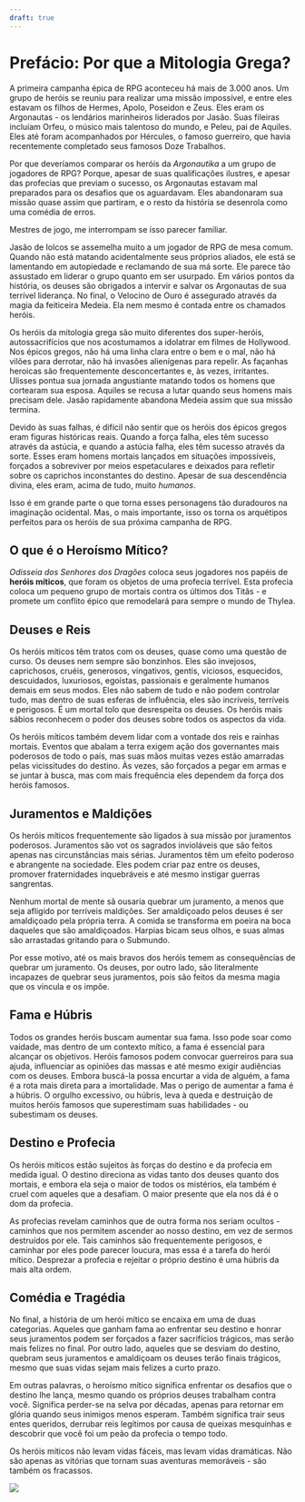 ```yaml
---
draft: true
---
```

<div class="rd__b  rd__b--0">
    <h1 class="rd__h rd__h--0" data-title-index="3"><span class="entry-title-inner">Prefácio: Por que a Mitologia Grega?</span></h1>
    <p>A primeira campanha épica de RPG aconteceu há mais de 3.000 anos. Um grupo de heróis se reuniu para realizar uma missão impossível, e entre eles estavam os filhos de Hermes, Apolo, Poseidon e Zeus. Eles eram os Argonautas - os lendários marinheiros liderados por Jasão. Suas fileiras incluíam Orfeu, o músico mais talentoso do mundo, e Peleu, pai de Aquiles. Eles até foram acompanhados por Hércules, o famoso guerreiro, que havia recentemente completado seus famosos Doze Trabalhos.</p>
    <p>Por que deveríamos comparar os heróis da <em>Argonautika</em> a um grupo de jogadores de RPG? Porque, apesar de suas qualificações ilustres, e apesar das profecias que previam o sucesso, os Argonautas estavam mal preparados para os desafios que os aguardavam. Eles abandonaram sua missão quase assim que partiram, e o resto da história se desenrola como uma comédia de erros.</p>
    <p>Mestres de jogo, me interrompam se isso parecer familiar.</p>
    <p>Jasão de Iolcos se assemelha muito a um jogador de RPG de mesa comum. Quando não está matando acidentalmente seus próprios aliados, ele está se lamentando em autopiedade e reclamando de sua má sorte. Ele parece tão assustado em liderar o grupo quanto em ser usurpado. Em vários pontos da história, os deuses são obrigados a intervir e salvar os Argonautas de sua terrível liderança. No final, o Velocino de Ouro é assegurado através da magia da feiticeira Medeia. Ela nem mesmo é contada entre os chamados heróis.</p>
    <p>Os heróis da mitologia grega são muito diferentes dos super-heróis, autossacrifícios que nos acostumamos a idolatrar em filmes de Hollywood. Nos épicos gregos, não há uma linha clara entre o bem e o mal, não há vilões para derrotar, não há invasões alienígenas para repelir. As façanhas heroicas são frequentemente desconcertantes e, às vezes, irritantes. Ulisses pontua sua jornada angustiante matando todos os homens que cortearam sua esposa. Aquiles se recusa a lutar quando seus homens mais precisam dele. Jasão rapidamente abandona Medeia assim que sua missão termina.</p>
    <p>Devido às suas falhas, é difícil não sentir que os heróis dos épicos gregos eram figuras históricas reais. Quando a força falha, eles têm sucesso através da astúcia, e quando a astúcia falha, eles têm sucesso através da sorte. Esses eram homens mortais lançados em situações impossíveis, forçados a sobreviver por meios espetaculares e deixados para refletir sobre os caprichos inconstantes do destino. Apesar de sua descendência divina, eles eram, acima de tudo, muito <em>humanos</em>.</p>
    <p>Isso é em grande parte o que torna esses personagens tão duradouros na imaginação ocidental. Mas, o mais importante, isso os torna os arquétipos perfeitos para os heróis de sua próxima campanha de RPG.</p>
    <div class="rd__b  rd__b--1">
        <h2 class="rd__h rd__h--1" data-title-index="4"><span class="entry-title-inner">O que é o Heroísmo Mítico?</span></h2>
        <p><em>Odisseia dos Senhores dos Dragões</em> coloca seus jogadores nos papéis de <strong>heróis míticos</strong>, que foram os objetos de uma profecia terrível. Esta profecia coloca um pequeno grupo de mortais contra os últimos dos Titãs - e promete um conflito épico que remodelará para sempre o mundo de Thylea.</p>
    </div>
    <div class="rd__b  rd__b--1">
        <h2 class="rd__h rd__h--1" data-title-index="5"><span class="entry-title-inner">Deuses e Reis</span></h2>
        <p>Os heróis míticos têm tratos com os deuses, quase como uma questão de curso. Os deuses nem sempre são bonzinhos. Eles são invejosos, caprichosos, cruéis, generosos, vingativos, gentis, viciosos, esquecidos, descuidados, luxuriosos, egoístas, passionais e geralmente humanos demais em seus modos. Eles não sabem de tudo e não podem controlar tudo, mas dentro de suas esferas de influência, eles são incríveis, terríveis e perigosos. É um mortal tolo que desrespeita os deuses. Os heróis mais sábios reconhecem o poder dos deuses sobre todos os aspectos da vida.</p>
        <p>Os heróis míticos também devem lidar com a vontade dos reis e rainhas mortais. Eventos que abalam a terra exigem ação dos governantes mais poderosos de todo o país, mas suas mãos muitas vezes estão amarradas pelas vicissitudes do destino. Às vezes, são forçados a pegar em armas e se juntar à busca, mas com mais frequência eles dependem da força dos heróis famosos.</p>
    </div>
    <div class="rd__b  rd__b--1">
        <h2 class="rd__h rd__h--1" data-title-index="6"><span class="entry-title-inner">Juramentos e Maldições</span></h2>
        <p>Os heróis míticos frequentemente são ligados à sua missão por juramentos poderosos. Juramentos são vot os sagrados invioláveis que são feitos apenas nas circunstâncias mais sérias. Juramentos têm um efeito poderoso e abrangente na sociedade. Eles podem criar paz entre os deuses, promover fraternidades inquebráveis e até mesmo instigar guerras sangrentas.</p>
        <p>Nenhum mortal de mente sã ousaria quebrar um juramento, a menos que seja afligido por terríveis maldições. Ser amaldiçoado pelos deuses é ser amaldiçoado pela própria terra. A comida se transforma em poeira na boca daqueles que são amaldiçoados. Harpias bicam seus olhos, e suas almas são arrastadas gritando para o Submundo.</p>
        <p>Por esse motivo, até os mais bravos dos heróis temem as consequências de quebrar um juramento. Os deuses, por outro lado, são literalmente incapazes de quebrar seus juramentos, pois são feitos da mesma magia que os vincula e os impõe.</p>
    </div>
    <div class="rd__b  rd__b--1">
        <h2 class="rd__h rd__h--1" data-title-index="7"><span class="entry-title-inner">Fama e Húbris</span></h2>
        <p>Todos os grandes heróis buscam aumentar sua fama. Isso pode soar como vaidade, mas dentro de um contexto mítico, a fama é essencial para alcançar os objetivos. Heróis famosos podem convocar guerreiros para sua ajuda, influenciar as opiniões das massas e até mesmo exigir audiências com os deuses. Embora buscá-la possa encurtar a vida de alguém, a fama é a rota mais direta para a imortalidade. Mas o perigo de aumentar a fama é a húbris. O orgulho excessivo, ou húbris, leva à queda e destruição de muitos heróis famosos que superestimam suas habilidades - ou subestimam os deuses.</p>
    </div>
    <div class="rd__b  rd__b--1">
        <h2 class="rd__h rd__h--1" data-title-index="8"><span class="entry-title-inner">Destino e Profecia</span></h2>
        <p>Os heróis míticos estão sujeitos às forças do destino e da profecia em medida igual. O destino direciona as vidas tanto dos deuses quanto dos mortais, e embora ela seja o maior de todos os mistérios, ela também é cruel com aqueles que a desafiam. O maior presente que ela nos dá é o dom da profecia.</p>
        <p>As profecias revelam caminhos que de outra forma nos seriam ocultos - caminhos que nos permitem ascender ao nosso destino, em vez de sermos destruídos por ele. Tais caminhos são frequentemente perigosos, e caminhar por eles pode parecer loucura, mas essa é a tarefa do herói mítico. Desprezar a profecia e rejeitar o próprio destino é uma húbris da mais alta ordem.</p>
    </div>
    <div class="rd__b  rd__b--1">
        <h2 class="rd__h rd__h--1" data-title-index="9"><span class="entry-title-inner">Comédia e Tragédia</span></h2>
        <p>No final, a história de um herói mítico se encaixa em uma de duas categorias. Aqueles que ganham fama ao enfrentar seu destino e honrar seus juramentos podem ser forçados a fazer sacrifícios trágicos, mas serão mais felizes no final. Por outro lado, aqueles que se desviam do destino, quebram seus juramentos e amaldiçoam os deuses terão finais trágicos, mesmo que suas vidas sejam mais felizes a curto prazo.</p>
        <p>Em outras palavras, o heroísmo mítico significa enfrentar os desafios que o destino lhe lança, mesmo quando os próprios deuses trabalham contra você. Significa perder-se na selva por décadas, apenas para retornar em glória quando seus inimigos menos esperam. Também significa trair seus entes queridos, derrubar reis legítimos por causa de queixas mesquinhas e descobrir que você foi um peão da profecia o tempo todo.</p>
        <p>Os heróis míticos não levam vidas fáceis, mas levam vidas dramáticas. Não são apenas as vitórias que tornam suas aventuras memoráveis - são também os fracassos.</p>
    </div>
    <div class="float-clear">
        <p></p>
    </div>
    <div>
        <div class="rd__wrp-image relative">
            <img class="rd__image" src="https://raw.githubusercontent.com/TheGiddyLimit/homebrew/master/_img/ArcanumWorldsOdysseyoftheDragonlords/Preface_Landscape_Page5.webp">
        </div>
    </div>
</div>